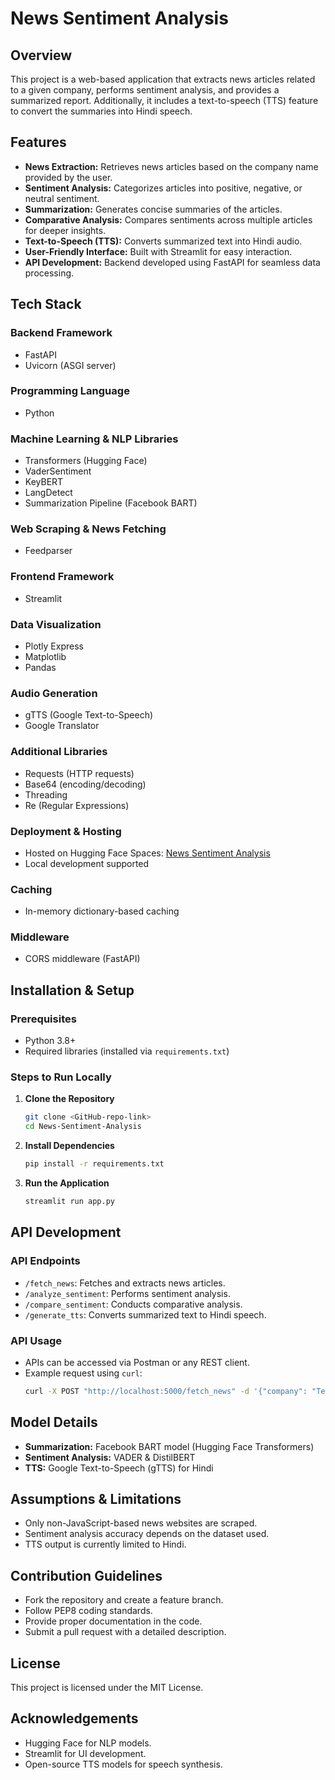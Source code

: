 # News Sentiment Analysis

## Overview
This project is a web-based application that extracts news articles related to a given company, performs sentiment analysis, and provides a summarized report. Additionally, it includes a text-to-speech (TTS) feature to convert the summaries into Hindi speech.

## Features
- **News Extraction:** Retrieves news articles based on the company name provided by the user.
- **Sentiment Analysis:** Categorizes articles into positive, negative, or neutral sentiment.
- **Summarization:** Generates concise summaries of the articles.
- **Comparative Analysis:** Compares sentiments across multiple articles for deeper insights.
- **Text-to-Speech (TTS):** Converts summarized text into Hindi audio.
- **User-Friendly Interface:** Built with Streamlit for easy interaction.
- **API Development:** Backend developed using FastAPI for seamless data processing.

## Tech Stack

### **Backend Framework**
- FastAPI
- Uvicorn (ASGI server)

### **Programming Language**
- Python

### **Machine Learning & NLP Libraries**
- Transformers (Hugging Face)
- VaderSentiment
- KeyBERT
- LangDetect
- Summarization Pipeline (Facebook BART)

### **Web Scraping & News Fetching**
- Feedparser

### **Frontend Framework**
- Streamlit

### **Data Visualization**
- Plotly Express
- Matplotlib
- Pandas

### **Audio Generation**
- gTTS (Google Text-to-Speech)
- Google Translator

### **Additional Libraries**
- Requests (HTTP requests)
- Base64 (encoding/decoding)
- Threading
- Re (Regular Expressions)

### **Deployment & Hosting**
- Hosted on Hugging Face Spaces: [News Sentiment Analysis](https://huggingface.co/spaces/srirag12/news-sentiment-analysis)
- Local development supported

### **Caching**
- In-memory dictionary-based caching

### **Middleware**
- CORS middleware (FastAPI)

## Installation & Setup

### **Prerequisites**
- Python 3.8+
- Required libraries (installed via `requirements.txt`)

### **Steps to Run Locally**
1. **Clone the Repository**
   ```bash
   git clone <GitHub-repo-link>
   cd News-Sentiment-Analysis
   ```
2. **Install Dependencies**
   ```bash
   pip install -r requirements.txt
   ```
3. **Run the Application**
   ```bash
   streamlit run app.py
   ```

## API Development

### **API Endpoints**
- `/fetch_news`: Fetches and extracts news articles.
- `/analyze_sentiment`: Performs sentiment analysis.
- `/compare_sentiment`: Conducts comparative analysis.
- `/generate_tts`: Converts summarized text to Hindi speech.

### **API Usage**
- APIs can be accessed via Postman or any REST client.
- Example request using `curl`:
  ```bash
  curl -X POST "http://localhost:5000/fetch_news" -d '{"company": "Tesla"}' -H "Content-Type: application/json"
  ```

## Model Details

- **Summarization:** Facebook BART model (Hugging Face Transformers)
- **Sentiment Analysis:** VADER & DistilBERT
- **TTS:** Google Text-to-Speech (gTTS) for Hindi

## Assumptions & Limitations

- Only non-JavaScript-based news websites are scraped.
- Sentiment analysis accuracy depends on the dataset used.
- TTS output is currently limited to Hindi.

## Contribution Guidelines
- Fork the repository and create a feature branch.
- Follow PEP8 coding standards.
- Provide proper documentation in the code.
- Submit a pull request with a detailed description.

## License
This project is licensed under the MIT License.

## Acknowledgements
- Hugging Face for NLP models.
- Streamlit for UI development.
- Open-source TTS models for speech synthesis.
